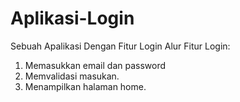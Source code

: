 # Aplikasi-Login
Sebuah Apalikasi Dengan Fitur Login
Alur Fitur Login:
1. Memasukkan email dan password
2. Memvalidasi masukan.
3. Menampilkan halaman home.
